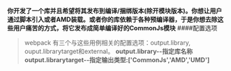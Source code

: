 **你开发了一个库并且希望将其发布到编译/捆绑版本(除开模块版本)。你想让用户通过脚本引入或者AMD装载。或者你的库依赖于各种预编译器，于是你想去除这些用户痛苦的方式，将它发布成简单编译好的CommonJs模块**
####配置选项
>webpack 有三个与这些用例相关的配置选项：output.library, ouput.librarytarget和external。
> **output.library--指定库名称**
> **output.librarytarget--指定输出类型:['CommonJs','AMD','UMD']**